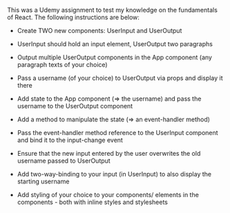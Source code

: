 This was a Udemy assignment to test my knowledge on the fundamentals of React. The following instructions are below:

- Create TWO new components: UserInput and UserOutput

- UserInput should hold an input element, UserOutput two paragraphs

- Output multiple UserOutput components in the App component (any paragraph texts of your choice)

- Pass a username (of your choice) to UserOutput via props and display it there

- Add state to the App component (=> the username) and pass the username to the UserOutput component

- Add a method to manipulate the state (=> an event-handler method)

- Pass the event-handler method reference to the UserInput component and bind it to the input-change event

- Ensure that the new input entered by the user overwrites the old username passed to UserOutput

- Add two-way-binding to your input (in UserInput) to also display the starting username

- Add styling of your choice to your components/ elements in the components - both with inline styles and stylesheets
